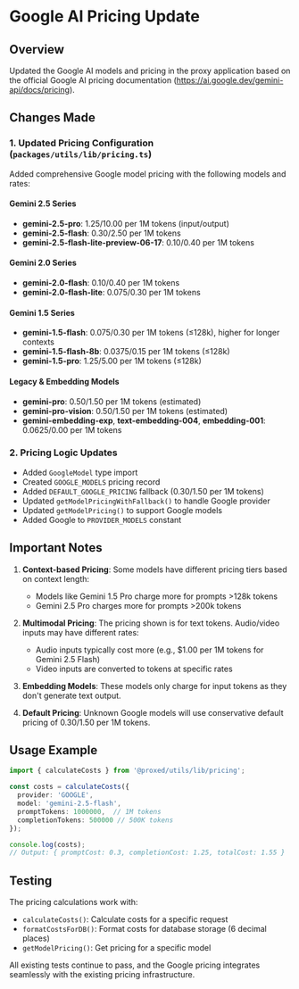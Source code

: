 # Google AI Pricing Update

## Overview

Updated the Google AI models and pricing in the proxy application based on the official Google AI pricing documentation (https://ai.google.dev/gemini-api/docs/pricing).

## Changes Made

### 1. Updated Pricing Configuration (`packages/utils/lib/pricing.ts`)

Added comprehensive Google model pricing with the following models and rates:

#### Gemini 2.5 Series
- **gemini-2.5-pro**: $1.25/$10.00 per 1M tokens (input/output)
- **gemini-2.5-flash**: $0.30/$2.50 per 1M tokens
- **gemini-2.5-flash-lite-preview-06-17**: $0.10/$0.40 per 1M tokens

#### Gemini 2.0 Series
- **gemini-2.0-flash**: $0.10/$0.40 per 1M tokens
- **gemini-2.0-flash-lite**: $0.075/$0.30 per 1M tokens

#### Gemini 1.5 Series
- **gemini-1.5-flash**: $0.075/$0.30 per 1M tokens (≤128k), higher for longer contexts
- **gemini-1.5-flash-8b**: $0.0375/$0.15 per 1M tokens (≤128k)
- **gemini-1.5-pro**: $1.25/$5.00 per 1M tokens (≤128k)

#### Legacy & Embedding Models
- **gemini-pro**: $0.50/$1.50 per 1M tokens (estimated)
- **gemini-pro-vision**: $0.50/$1.50 per 1M tokens (estimated)
- **gemini-embedding-exp**, **text-embedding-004**, **embedding-001**: $0.0625/$0.00 per 1M tokens

### 2. Pricing Logic Updates

- Added `GoogleModel` type import
- Created `GOOGLE_MODELS` pricing record
- Added `DEFAULT_GOOGLE_PRICING` fallback ($0.30/$1.50 per 1M tokens)
- Updated `getModelPricingWithFallback()` to handle Google provider
- Updated `getModelPricing()` to support Google models
- Added Google to `PROVIDER_MODELS` constant

## Important Notes

1. **Context-based Pricing**: Some models have different pricing tiers based on context length:
   - Models like Gemini 1.5 Pro charge more for prompts >128k tokens
   - Gemini 2.5 Pro charges more for prompts >200k tokens

2. **Multimodal Pricing**: The pricing shown is for text tokens. Audio/video inputs may have different rates:
   - Audio inputs typically cost more (e.g., $1.00 per 1M tokens for Gemini 2.5 Flash)
   - Video inputs are converted to tokens at specific rates

3. **Embedding Models**: These models only charge for input tokens as they don't generate text output.

4. **Default Pricing**: Unknown Google models will use conservative default pricing of $0.30/$1.50 per 1M tokens.

## Usage Example

```typescript
import { calculateCosts } from '@proxed/utils/lib/pricing';

const costs = calculateCosts({
  provider: 'GOOGLE',
  model: 'gemini-2.5-flash',
  promptTokens: 1000000,  // 1M tokens
  completionTokens: 500000 // 500K tokens
});

console.log(costs);
// Output: { promptCost: 0.3, completionCost: 1.25, totalCost: 1.55 }
```

## Testing

The pricing calculations work with:
- `calculateCosts()`: Calculate costs for a specific request
- `formatCostsForDB()`: Format costs for database storage (6 decimal places)
- `getModelPricing()`: Get pricing for a specific model

All existing tests continue to pass, and the Google pricing integrates seamlessly with the existing pricing infrastructure.